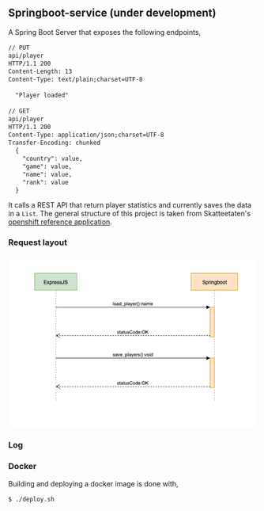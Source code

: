 ## Springboot-service (under development)
A Spring Boot Server that exposes the following endpoints,
```
// PUT
api/player
HTTP/1.1 200
Content-Length: 13
Content-Type: text/plain;charset=UTF-8
  
  "Player loaded"

// GET
api/player
HTTP/1.1 200
Content-Type: application/json;charset=UTF-8
Transfer-Encoding: chunked
  {
    "country": value,
    "game": value,
    "name": value,
    "rank": value
  }
```

It calls a REST API that return player statistics and currently saves the data in a `List`. The general structure of this project is taken from Skatteetaten's [openshift reference application](https://github.com/Skatteetaten/openshift-reference-springboot-server).

### Request layout
![Activity diagram](docs/Activity_diagram.png)

### Log

### Docker
Building and deploying a docker image is done with,
```
$ ./deploy.sh
```
